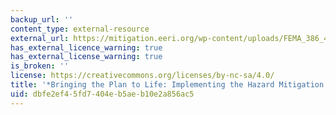 ```yaml
---
backup_url: ''
content_type: external-resource
external_url: https://mitigation.eeri.org/wp-content/uploads/FEMA_386_4.pdf
has_external_licence_warning: true
has_external_license_warning: true
is_broken: ''
license: https://creativecommons.org/licenses/by-nc-sa/4.0/
title: '*Bringing the Plan to Life: Implementing the Hazard Mitigation Plan* (PDF)'
uid: dbfe2ef4-5fd7-404e-b5ae-b10e2a856ac5
---
```


